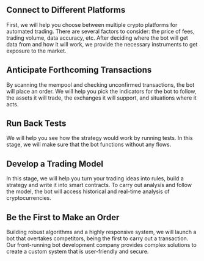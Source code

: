 ## Connect to Different Platforms

First, we will help you choose between multiple crypto platforms for automated trading. There are several factors to consider: the price of fees, trading volume, data accuracy, etc. After deciding where the bot will get data from and how it will work, we provide the necessary instruments to get exposure to the market.


## Anticipate Forthcoming Transactions

By scanning the mempool and checking unconfirmed transactions, the bot will place an order. We will help you pick the indicators for the bot to follow, the assets it will trade, the exchanges it will support, and situations where it acts.



## Run Back Tests

We will help you see how the strategy would work by running tests. In this stage, we will make sure that the bot functions without any flows.


## Develop a Trading Model

In this stage, we will help you turn your trading ideas into rules, build a strategy and write it into smart contracts. To carry out analysis and follow the model, the bot will access historical and real-time analysis of cryptocurrencies.


## Be the First to Make an Order

Building robust algorithms and a highly responsive system, we will launch a bot that overtakes competitors, being the first to carry out a transaction. Our front-running bot development company provides complex solutions to create a custom system that is user-friendly and secure.

